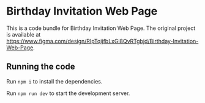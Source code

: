 
  # Birthday Invitation Web Page

  This is a code bundle for Birthday Invitation Web Page. The original project is available at https://www.figma.com/design/RIpTqijfbLxGi8QvRTgbjd/Birthday-Invitation-Web-Page.

  ## Running the code

  Run `npm i` to install the dependencies.

  Run `npm run dev` to start the development server.
  